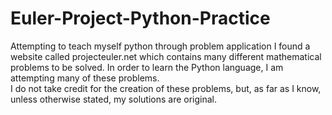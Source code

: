 # Euler-Project-Python-Practice
Attempting to teach myself python through problem application I found a website called projecteuler.net which contains many 
different mathematical problems to be solved.  In order to learn the Python language, I am attempting many of these problems.  
I do not take credit for the creation of these problems, but, as far as I know, unless otherwise
stated, my solutions are original.
